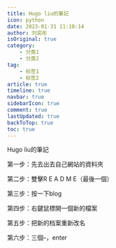 ```yaml
---
title: Hugo liu的筆記
icon: python
date: 2023-01-31 11:10:14
author: 刘奕彤
isOriginal: true
category: 
    - 分类1
    - 分类2
tag:
    - 标签1
    - 标签2
article: true
timeline: true
navbar: true
sidebarIcon: true
comment: true
lastUpdated: true
backToTop: true
toc: true
---
```


Hugo liu的筆記

第一步：先去出去自己網站的資料夾

第二步：雙擊R E A D M E（最後一個）

第三步：按一下blog

第四步：右鍵鼠標開一個新的檔案

第五步：把新的档案重新改名

第六步：三個–，enter



